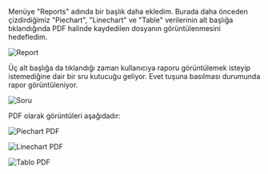 Menüye "Reports" adında bir başlık daha ekledim. Burada daha önceden çizdirdiğimiz "Piechart", "Linechart" ve "Table" verilerinin alt başlığa tıklandığında PDF halinde kaydedilen dosyanın görüntülenmesini hedefledim.

![Report](https://user-images.githubusercontent.com/77548130/134173243-1eaf782c-0f72-4ab4-a5d5-0c500ebed2be.JPG)

Üç alt başlığa da tıklandığı zaman kullanıcıya raporu görüntülemek isteyip istemediğine dair bir sru kutucuğu geliyor. Evet tuşuna basılması durumunda rapor görüntüleniyor.

![Soru](https://user-images.githubusercontent.com/77548130/134173651-64a5c5ad-5ac5-4054-a9db-9d0c8a81385f.JPG)

PDF olarak görüntüleri aşağıdadır:

![Piechart PDF](https://user-images.githubusercontent.com/77548130/134173812-b6a6d9ad-937c-4f0c-a08a-af9a875db234.JPG)

![Linechart PDF](https://user-images.githubusercontent.com/77548130/134173930-e580fd0c-8ea7-4417-ace1-d3bd911f4c1b.JPG)

![Tablo PDF](https://user-images.githubusercontent.com/77548130/134174007-a0cfdde3-c5bf-4e70-afc0-41fd698e00a2.JPG)








